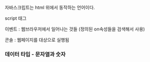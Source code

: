 자바스크립트는 html 위에서 동작하는 언어이다.

script 태그

이벤트 : 웹브라우저에서 일어나는 것들 (정의된 on속성들을 검색해서 사용)

콘솔 : 웹페이지를 대상으로 실행됨

### 데이터 타입 - 문자열과 숫자
